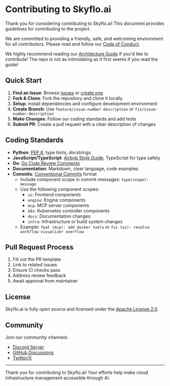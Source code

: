 # Contributing to Skyflo.ai

Thank you for considering contributing to Skyflo.ai! This document provides guidelines for contributing to the project.

We are committed to providing a friendly, safe, and welcoming environment for all contributors. Please read and follow our [Code of Conduct](CODE_OF_CONDUCT.md).

We highly recommend reading our [Architecture Guide](docs/architecture.md) if you'd like to contribute! The repo is not as intimidating as it first seems if you read the guide!

## Quick Start

1. **Find an Issue**: Browse [issues](https://github.com/skyflo-ai/skyflo/issues) or [create one](https://github.com/skyflo-ai/skyflo/issues/new/choose)
2. **Fork & Clone**: Fork the repository and clone it locally
3. **Setup**: Install dependencies and configure development environment
4. **Create Branch**: Use `feature/issue-number-description` or `fix/issue-number-description`
5. **Make Changes**: Follow our coding standards and add tests
6. **Submit PR**: Create a pull request with a clear description of changes

## Coding Standards

- **Python**: [PEP 8](https://www.python.org/dev/peps/pep-0008/), type hints, docstrings
- **JavaScript/TypeScript**: [Airbnb Style Guide](https://github.com/airbnb/javascript), TypeScript for type safety
- **Go**: [Go Code Review Comments](https://github.com/golang/go/wiki/CodeReviewComments)
- **Documentation**: Markdown, clear language, code examples
- **Commits**: [Conventional Commits](https://www.conventionalcommits.org/) format
  - Include component scope in commit messages: `type(scope): message`
  - Use the following component scopes:
    - `ui`: Frontend components
    - `engine`: Engine components
    - `mcp`: MCP server components
    - `k8s`: Kubernetes controller components
    - `docs`: Documentation changes
    - `infra`: Infrastructure or build system changes
  - Example: `feat (mcp): add docker tools` or `fix (ui): resolve workflow visualizer overflow`

## Pull Request Process

1. Fill out the PR template
2. Link to related issues
3. Ensure CI checks pass
4. Address review feedback
5. Await approval from maintainer

## License

Skyflo.ai is fully open source and licensed under the [Apache License 2.0](LICENSE).

## Community

Join our community channels:

- [Discord Server](https://discord.gg/kCFNavMund)
- [GitHub Discussions](https://github.com/skyflo-ai/skyflo/discussions)
- [Twitter/X](https://x.com/skyflo_ai)

---

Thank you for contributing to Skyflo.ai! Your efforts help make cloud infrastructure management accessible through AI. 
